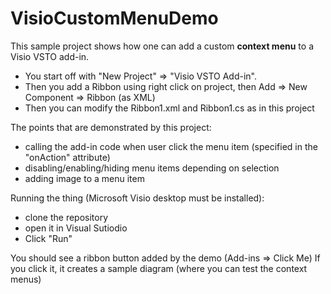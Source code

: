 # VisioCustomMenuDemo

This sample project shows how one can add a custom **context menu** to a Visio VSTO add-in.

- You start off with "New Project" => "Visio VSTO Add-in".
- Then you add a Ribbon using right click on project, then Add => New Component => Ribbon (as XML)
- Then you can modify the Ribbon1.xml and Ribbon1.cs as in this project

The points that are demonstrated by this project:
- calling the add-in code when user click the menu item (specified in the "onAction" attribute)
- disabling/enabling/hiding menu items depending on selection
- adding image to a menu item

Running the thing (Microsoft Visio desktop must be installed):
- clone the repository
- open it in Visual Sutiodio
- Click "Run"

You should see a ribbon button added by the demo (Add-ins => Click Me)
If you click it, it creates a sample diagram (where you can test the context menus)

